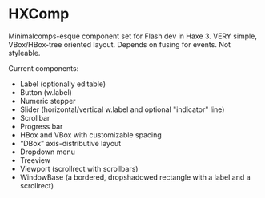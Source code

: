 HXComp
======

Minimalcomps-esque component set for Flash dev in Haxe 3. 
VERY simple, VBox/HBox-tree oriented layout. Depends on fusing for events. Not styleable.

Current components:
 - Label (optionally editable)
 - Button (w.label)
 - Numeric stepper
 - Slider (horizontal/vertical w.label and optional "indicator" line)
 - Scrollbar
 - Progress bar
 - HBox and VBox with customizable spacing
 - “DBox” axis-distributive layout 
 - Dropdown menu
 - Treeview
 - Viewport (scrollrect with scrollbars)
 - WindowBase (a bordered, dropshadowed rectangle with a label and a scrollrect)